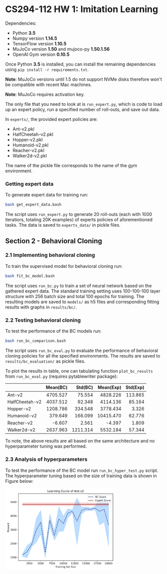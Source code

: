 # CS294-112 HW 1: Imitation Learning

Dependencies:
 * Python **3.5**
 * Numpy version **1.14.5**
 * TensorFlow version **1.10.5**
 * MuJoCo version **1.50** and mujoco-py **1.50.1.56**
 * OpenAI Gym version **0.10.5**

Once Python **3.5** is installed, you can install the remaining dependencies using `pip install -r requirements.txt`.

**Note**: MuJoCo versions until 1.5 do not support NVMe disks therefore won't be compatible with recent Mac machines.

**Note**: MuJoCo requires activation key.

The only file that you need to look at is `run_expert.py`, which is code to load up an expert policy, run a specified number of roll-outs, and save out data.

In `experts/`, the provided expert policies are:
* Ant-v2.pkl
* HalfCheetah-v2.pkl
* Hopper-v2.pkl
* Humanoid-v2.pkl
* Reacher-v2.pkl
* Walker2d-v2.pkl

The name of the pickle file corresponds to the name of the gym environment.


### Getting expert data
To generate expert data for training run:

```bash
bash get_expert_data.bash
```
The script uses `run_expert.py` to generate 20 roll-outs (each with 1000 iteratiors, totaling 20K examples) of experts policies of aforementioned tasks. The data is saved to `experts_data/` in pickle files.

## Section 2 - Behavioral Cloning
### 2.1 Implementing behavioral cloning
To train the supervised model for behavioral cloning run:

```bash
bash fit_bc_model.bash
```
The script uses `run_bc.py` to train a set of neural network based on the gathered expert data. The standard training setting uses 100-100-100 layer structure with 256 batch size and total 100 epochs for training. The resulting models are saved to `models/` as h5 files and corresponding fitting results with graphs in `results/bc/`.

### 2.2 Testing behavioral cloning
To test the performance of the BC models run:

```bash
bash run_bc_comparison.bash
```
The script uses `run_bc_eval.py` to evaluate the performance of behavioral cloning policies for all the specified environments. The results are saved to `results/bc_evaluation/` as pickle files.

To plot the results in table, one can tabulating function `plot_bc_results` from `run_bc_eval.py` (requires pytablewriter package):

|              |Mean(BC)|Std(BC) |Mean(Exp)|Std(Exp)|
|--------------|-------:|-------:|--------:|-------:|
|Ant-v2        |4705.527|  75.554| 4828.226| 113.865|
|HalfCheetah-v2|4037.512|  92.348| 4114.136|  85.164|
|Hopper-v2     |1208.786| 334.548| 3778.434|   3.326|
|Humanoid-v2   | 379.649| 166.099|10415.470|  62.776|
|Reacher-v2    |  -6.607|   2.561|   -4.397|   1.809|
|Walker2d-v2   |2637.963|1211.314| 5532.184|  57.344|

To note, the above results are all based on the same architecture and no hyperparameter tuning was performed.

### 2.3 Analysis of hyperparameters
To test the performance of the BC model run 
`run_bc_hyper_test.py` script. The hyperparameter tuning based on the size of training data is shown in Figure below:
<p float="left">
  <img src="./results/bc_hyperparameter/Ant-v2.png" width="350"/>
</p>


